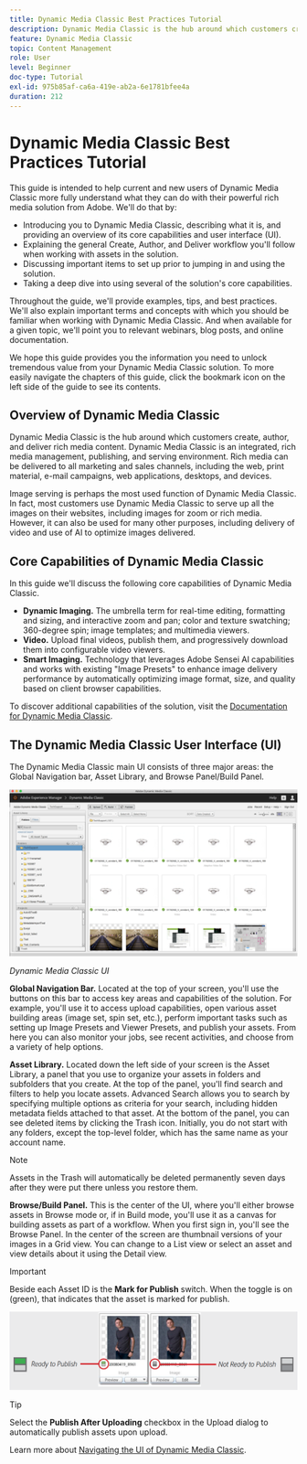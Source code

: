 ```yaml
---
title: Dynamic Media Classic Best Practices Tutorial
description: Dynamic Media Classic is the hub around which customers create, author, and deliver rich media content. This best practices tutorial has been created to help current and new users of Dynamic Media Classic more fully understand what they can do with this powerful rich media solution from Adobe. In this part of the tutorial, you'll learn what Dynamic Media Classic is and get a brief look at its core capabilities and user interface.
feature: Dynamic Media Classic
topic: Content Management
role: User
level: Beginner
doc-type: Tutorial
exl-id: 975b85af-ca6a-419e-ab2a-6e1781bfee4a
duration: 212
---
```

# Dynamic Media Classic Best Practices Tutorial

This guide is intended to help current and new users of Dynamic Media Classic more fully understand what they can do with their powerful rich media solution from Adobe. We'll do that by:

- Introducing you to Dynamic Media Classic, describing what it is, and providing an overview of its core capabilities and user interface (UI).
- Explaining the general Create, Author, and Deliver workflow you'll follow when working with assets in the solution.
- Discussing important items to set up prior to jumping in and using the solution.
- Taking a deep dive into using several of the solution's core capabilities.

Throughout the guide, we'll provide examples, tips, and best practices. We'll also explain important terms and concepts with which you should be familiar when working with Dynamic Media Classic. And when available for a given topic, we'll point you to relevant webinars, blog posts, and online documentation.

We hope this guide provides you the information you need to unlock tremendous value from your Dynamic Media Classic solution. To more easily navigate the chapters of this guide, click the bookmark icon on the left side of the guide to see its contents.

## Overview of Dynamic Media Classic

Dynamic Media Classic is the hub around which customers create, author, and deliver rich media content. Dynamic Media Classic is an integrated, rich media management, publishing, and serving environment. Rich media can be delivered to all marketing and sales channels, including the web, print material, e-mail campaigns, web applications, desktops, and devices.

Image serving is perhaps the most used function of Dynamic Media Classic. In fact, most customers use Dynamic Media Classic to serve up all the images on their websites, including images for zoom or rich media. However, it can also be used for many other purposes, including delivery of video and use of AI to optimize images delivered.

## Core Capabilities of Dynamic Media Classic

In this guide we'll discuss the following core capabilities of Dynamic Media Classic.

- **Dynamic Imaging.** The umbrella term for real-time editing, formatting and sizing, and interactive zoom and pan; color and texture swatching; 360-degree spin; image templates; and multimedia viewers.
- **Video.** Upload final videos, publish them, and progressively download them into configurable video viewers.
- **Smart Imaging.** Technology that leverages Adobe Sensei AI capabilities and works with existing "Image Presets" to enhance image delivery performance by automatically optimizing image format, size, and quality based on client browser capabilities.

To discover additional capabilities of the solution, visit the [Documentation for Dynamic Media Classic](https://experienceleague.adobe.com/docs/dynamic-media-classic/using/intro/introduction.html).

## The Dynamic Media Classic User Interface (UI)

The Dynamic Media Classic main UI consists of three major areas: the Global Navigation bar, Asset Library, and Browse Panel/Build Panel.

![image](assets/overview/overview-dmc-ui-ew.png)

_Dynamic Media Classic UI_

**Global Navigation Bar.** Located at the top of your screen, you'll use the buttons on this bar to access key areas and capabilities of the solution. For example, you'll use it to access upload capabilities, open various asset building areas (image set, spin set, etc.), perform important tasks such as setting up Image Presets and Viewer Presets, and publish your assets. From here you can also monitor your jobs, see recent activities, and choose from a variety of help options.

**Asset Library.** Located down the left side of your screen is the Asset Library, a panel that you use to organize your assets in folders and subfolders that you create. At the top of the panel, you'll find search and filters to help you locate assets. Advanced Search allows you to search by specifying multiple options as criteria for your search, including hidden metadata fields attached to that asset. At the bottom of the panel, you can see deleted items by clicking the Trash icon. Initially, you do not start with any folders, except the top-level folder, which has the same name as your account name.

>[!NOTE]
>
>Assets in the Trash will automatically be deleted permanently seven days after they were put there unless you restore them.

**Browse/Build Panel.** This is the center of the UI, where you'll either browse assets in Browse mode or, if in Build mode, you'll use it as a canvas for building assets as part of a workflow. When you first sign in, you'll see the Browse Panel. In the center of the screen are thumbnail versions of your images in a Grid view. You can change to a List view or select an asset and view details about it using the Detail view.

>[!IMPORTANT]
>
>Beside each Asset ID is the **Mark for Publish** switch. When the toggle is on (green), that indicates that the asset is marked for publish.

![image](assets/overview/overview-mark-for-publish.png)

>[!TIP]
>
>Select the **Publish After Uploading** checkbox in the Upload dialog to automatically publish assets upon upload.

Learn more about [Navigating the UI of Dynamic Media Classic](https://experienceleague.adobe.com/docs/dynamic-media-classic/using/getting-started/navigation-basics.html).
